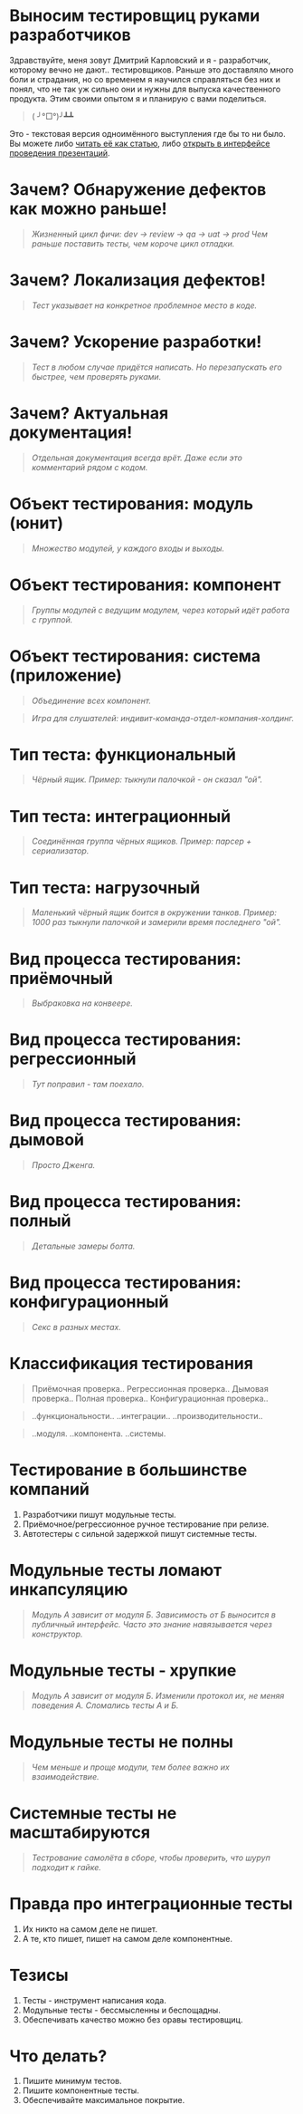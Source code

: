 # Выносим тестировщиц руками разработчиков

Здравствуйте, меня зовут Дмитрий Карловский и я - разработчик, которому вечно не дают.. тестировщиков. Раньше это доставляло много боли и страдания, но со временем я научился справляться без них и понял, что не так уж сильно они и нужны для выпуска качественного продукта. Этим своими опытом я и планирую с вами поделиться.

> ( ╯°□°)╯┻┻

Это - текстовая версия одноимённого выступления где бы то ни было. Вы можете либо [читать её как статью](https://github.com/nin-jin/slides/blob/master/testing/readme.md), либо [открыть в интерфейсе проведения презентаций](https://nin-jin.github.io/slides/testing/).

# Зачем? Обнаружение дефектов как можно раньше!

> *Жизненный цикл фичи: dev -> review -> qa -> uat -> prod*
> *Чем раньше поставить тесты, чем короче цикл отладки.*

# Зачем? Локализация дефектов!

> *Тест указывает на конкретное проблемное место в коде.*

# Зачем? Ускорение разработки!

> *Тест в любом случае придётся написать.*
> *Но перезапускать его быстрее, чем проверять руками.*

# Зачем? Актуальная документация!

> *Отдельная документация всегда врёт.*
> *Даже если это комментарий рядом с кодом.*

# Объект тестирования: модуль (юнит)

> *Множество модулей, у каждого входы и выходы.*

# Объект тестирования: компонент

> *Группы модулей с ведущим модулем, через который идёт работа с группой.*

# Объект тестирования: система (приложение)

> *Объединение всех компонент.*

> *Игра для слушателей: индивит-команда-отдел-компания-холдинг.*

# Тип теста: функциональный

> *Чёрный ящик.*
> *Пример: тыкнули палочкой - он сказал "ой".*

# Тип теста: интеграционный

> *Соединённая группа чёрных ящиков.*
> *Пример: парсер + сериализатор.*

# Тип теста: нагрузочный

> *Маленький чёрный ящик боится в окружении танков.*
> *Пример: 1000 раз тыкнули палочкой и замерили время последнего "ой".*

# Вид процесса тестирования: приёмочный

> *Выбраковка на конвеере.*

# Вид процесса тестирования: регрессионный

> *Тут поправил - там поехало.*

# Вид процесса тестирования: дымовой

> *Просто Дженга.*

# Вид процесса тестирования: полный

> *Детальные замеры болта.*

# Вид процесса тестирования: конфигурационный

> *Секс в разных местах.*

# Классификация тестирования

> Приёмочная проверка..
> Регрессионная проверка..
> Дымовая проверка..
> Полная проверка..
> Конфигурационная проверка..

> ..функциональности..
> ..интеграции..
> ..производительности..

> ..модуля.
> ..компонента.
> ..системы.

# Тестирование в большинстве компаний

1. Разработчики пишут модульные тесты.
2. Приёмочное/регрессионное ручное тестирование при релизе.
3. Автотестеры с сильной задержкой пишут системные тесты.

# Модульные тесты ломают инкапсуляцию

> *Модуль А зависит от модуля Б.*
> *Зависимость от Б выносится в публичный интерфейс.*
> *Часто это знание навязывается через конструктор.*

# Модульные тесты - хрупкие

> *Модуль А зависит от модуля Б.*
> *Изменили протокол их, не меняя поведения А.*
> *Сломались тесты А и Б.*

# Модульные тесты не полны

> *Чем меньше и проще модули, тем более важно их взаимодействие.*

# Системные тесты не масштабируются

> *Тестрование самолёта в сборе, чтобы проверить, что шуруп подходит к гайке.*

# Правда про интеграционные тесты

1. Их никто на самом деле не пишет.
2. А те, кто пишет, пишет на самом деле компонентные.

# Тезисы

1. Тесты - инструмент написания кода.
2. Модульные тесты - бессмысленны и беспощадны.
3. Обеспечивать качество можно без оравы тестировщиц.

# Что делать?

1. Пишите минимум тестов.
2. Пишите компонентные тесты.
3. Обеспечивайте максимальное покрытие.
